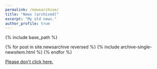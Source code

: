```yaml
---
permalink: /newsarchive/
title: "News (archived)"
excerpt: "My old news."
author_profile: true
---
```


{% include base_path %}


{% for post in site.newsarchive reversed %}
  {% include archive-single-newsitem.html %}
{% endfor %}


<!-- jQuery: Grab Google CDN jQuery. fall back to local if necessary -->
<script src="https://ajax.googleapis.com/ajax/libs/jquery/1.4.2/jquery.min.js"></script>
<script>!window.jQuery && document.write('<script src="{{ base_path }}/raptorize/jquery-1.4.1.min.js"><\/script>')</script>
	
<!-- The raptorize file  -->
<script src="{{ base_path }}/raptorize/jquery.raptorize.1.0.js"></script>
		
<a href="#" class="raptorizeMe">Please don't click here.</a>	
